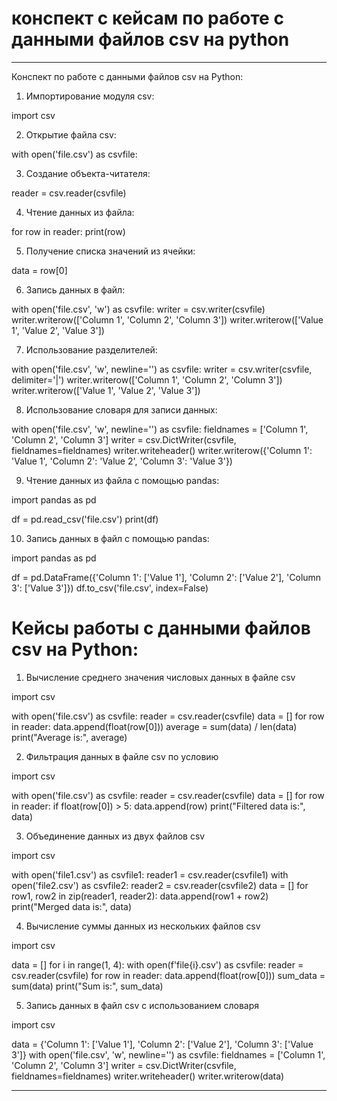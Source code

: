# конспект  с кейсам по работе с данными файлов csv на python

---


Конспект по работе с данными файлов csv на Python:

1. Импортирование модуля csv:

import csv

2. Открытие файла csv:

with open('file.csv') as csvfile:

3. Создание объекта-читателя:

reader = csv.reader(csvfile)

4. Чтение данных из файла:

for row in reader:
   print(row)

5. Получение списка значений из ячейки:

data = row[0]

6. Запись данных в файл:

with open('file.csv', 'w') as csvfile:
    writer = csv.writer(csvfile)
    writer.writerow(['Column 1', 'Column 2', 'Column 3'])
    writer.writerow(['Value 1', 'Value 2', 'Value 3'])

7. Использование разделителей:

with open('file.csv', 'w', newline='') as csvfile:
    writer = csv.writer(csvfile, delimiter='|')
    writer.writerow(['Column 1', 'Column 2', 'Column 3'])
    writer.writerow(['Value 1', 'Value 2', 'Value 3'])

8. Использование словаря для записи данных:

with open('file.csv', 'w', newline='') as csvfile:
    fieldnames = ['Column 1', 'Column 2', 'Column 3']
    writer = csv.DictWriter(csvfile, fieldnames=fieldnames)
    writer.writeheader()
    writer.writerow({'Column 1': 'Value 1', 'Column 2': 'Value 2', 'Column 3': 'Value 3'})

9. Чтение данных из файла с помощью pandas:

import pandas as pd

df = pd.read_csv('file.csv')
print(df)

10. Запись данных в файл с помощью pandas:

import pandas as pd

df = pd.DataFrame({'Column 1': ['Value 1'], 'Column 2': ['Value 2'], 'Column 3': ['Value 3']})
df.to_csv('file.csv', index=False)

# Кейсы работы с данными файлов csv на Python:

1. Вычисление среднего значения числовых данных в файле csv

import csv

with open('file.csv') as csvfile:
    reader = csv.reader(csvfile)
    data = []
    for row in reader:
        data.append(float(row[0]))
    average = sum(data) / len(data)
    print("Average is:", average)

2. Фильтрация данных в файле csv по условию

import csv

with open('file.csv') as csvfile:
    reader = csv.reader(csvfile)
    data = []
    for row in reader:
        if float(row[0]) > 5:
            data.append(row)
    print("Filtered data is:", data)

3. Объединение данных из двух файлов csv

import csv

with open('file1.csv') as csvfile1:
    reader1 = csv.reader(csvfile1)
    with open('file2.csv') as csvfile2:
        reader2 = csv.reader(csvfile2)
        data = []
        for row1, row2 in zip(reader1, reader2):
            data.append(row1 + row2)
        print("Merged data is:", data)

4. Вычисление суммы данных из нескольких файлов csv

import csv

data = []
for i in range(1, 4):
    with open(f'file{i}.csv') as csvfile:
        reader = csv.reader(csvfile)
        for row in reader:
            data.append(float(row[0]))
sum_data = sum(data)
print("Sum is:", sum_data)

5. Запись данных в файл csv с использованием словаря

import csv

data = {'Column 1': ['Value 1'], 'Column 2': ['Value 2'], 'Column 3': ['Value 3']}
with open('file.csv', 'w', newline='') as csvfile:
    fieldnames = ['Column 1', 'Column 2', 'Column 3']
    writer = csv.DictWriter(csvfile, fieldnames=fieldnames)
    writer.writeheader()
    writer.writerow(data)

---